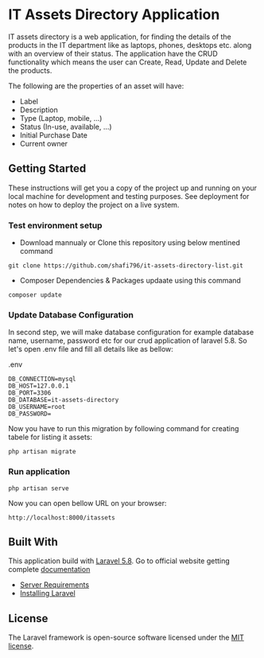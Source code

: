 # IT Assets Directory Application 
IT assets directory is a web application, for finding the details of the products in the IT department like as laptops, phones, desktops etc. along with an overview of their status.
The application have the CRUD functionality which means the user can Create, Read, Update and Delete the products. 

The following are the properties of an asset will have: 

* Label
* Description
* Type (Laptop, mobile, ...)
* Status (In-use, available, ...)
* Initial Purchase Date
* Current owner

## Getting Started

These instructions will get you a copy of the project up and running on your local machine for development and testing purposes. See deployment for notes on how to deploy the project on a live system.

### Test environment setup 

* Download mannualy or Clone this repository using below mentined command  
~~~
git clone https://github.com/shafi796/it-assets-directory-list.git
~~~
* Composer Dependencies & Packages updaate using this command
~~~
composer update
~~~


### Update Database Configuration

In second step, we will make database configuration for example database name, username, password etc for our crud application of laravel 5.8. So let's open .env file and fill all details like as bellow:

.env
~~~
DB_CONNECTION=mysql
DB_HOST=127.0.0.1
DB_PORT=3306
DB_DATABASE=it-assets-directory
DB_USERNAME=root
DB_PASSWORD=
~~~

Now you have to run this migration by following command for creating tabele for listing  it assets:

~~~
php artisan migrate
~~~

### Run application

~~~
php artisan serve
~~~

Now you can open bellow URL on your browser:

~~~
http://localhost:8000/itassets
~~~

## Built With
This application build with [Laravel 5.8](https://laravel.com/). Go to official website getting complete [documentation](https://laravel.com/docs/5.8)

- [Server Requirements](https://laravel.com/docs/5.8/installation#server-requirements)
- [Installing Laravel](https://laravel.com/docs/5.8/installation#installing-laravel)

## License
The Laravel framework is open-source software licensed under the [MIT license](https://opensource.org/licenses/MIT).
